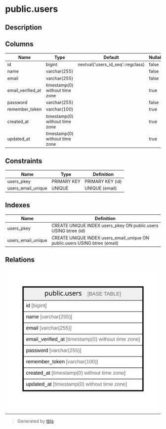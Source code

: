 # public.users

## Description

## Columns

| Name | Type | Default | Nullable | Children | Parents | Comment |
| ---- | ---- | ------- | -------- | -------- | ------- | ------- |
| id | bigint | nextval('users_id_seq'::regclass) | false |  |  |  |
| name | varchar(255) |  | false |  |  |  |
| email | varchar(255) |  | false |  |  |  |
| email_verified_at | timestamp(0) without time zone |  | true |  |  |  |
| password | varchar(255) |  | false |  |  |  |
| remember_token | varchar(100) |  | true |  |  |  |
| created_at | timestamp(0) without time zone |  | true |  |  |  |
| updated_at | timestamp(0) without time zone |  | true |  |  |  |

## Constraints

| Name | Type | Definition |
| ---- | ---- | ---------- |
| users_pkey | PRIMARY KEY | PRIMARY KEY (id) |
| users_email_unique | UNIQUE | UNIQUE (email) |

## Indexes

| Name | Definition |
| ---- | ---------- |
| users_pkey | CREATE UNIQUE INDEX users_pkey ON public.users USING btree (id) |
| users_email_unique | CREATE UNIQUE INDEX users_email_unique ON public.users USING btree (email) |

## Relations

![er](public.users.svg)

---

> Generated by [tbls](https://github.com/k1LoW/tbls)

